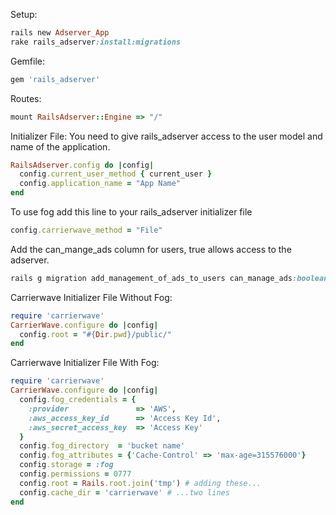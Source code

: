 Setup:

```ruby
rails new Adserver_App
rake rails_adserver:install:migrations
```

Gemfile:

```ruby
gem 'rails_adserver'
```

Routes:

```ruby
mount RailsAdserver::Engine => "/"
```

Initializer File:
You need to give rails_adserver access to the user model and name of the application.

```ruby
RailsAdserver.config do |config|
  config.current_user_method { current_user }
  config.application_name = "App Name"
end
```

To use fog add this line to your rails_adserver initializer file

```ruby
config.carrierwave_method = "File"
```

Add the can_mange_ads column for users, true allows access to the adserver.

```ruby
rails g migration add_management_of_ads_to_users can_manage_ads:boolean
```

Carrierwave Initializer File Without Fog:

```ruby
require 'carrierwave'
CarrierWave.configure do |config|
  config.root = "#{Dir.pwd}/public/"
end
```

Carrierwave Initializer File With Fog:

```ruby
require 'carrierwave'
CarrierWave.configure do |config|
  config.fog_credentials = {
    :provider               => 'AWS',
    :aws_access_key_id      => 'Access Key Id',
    :aws_secret_access_key  => 'Access Key'
  }
  config.fog_directory  = 'bucket name'
  config.fog_attributes = {'Cache-Control' => 'max-age=315576000'}
  config.storage = :fog
  config.permissions = 0777
  config.root = Rails.root.join('tmp') # adding these...
  config.cache_dir = 'carrierwave' # ...two lines
end
```